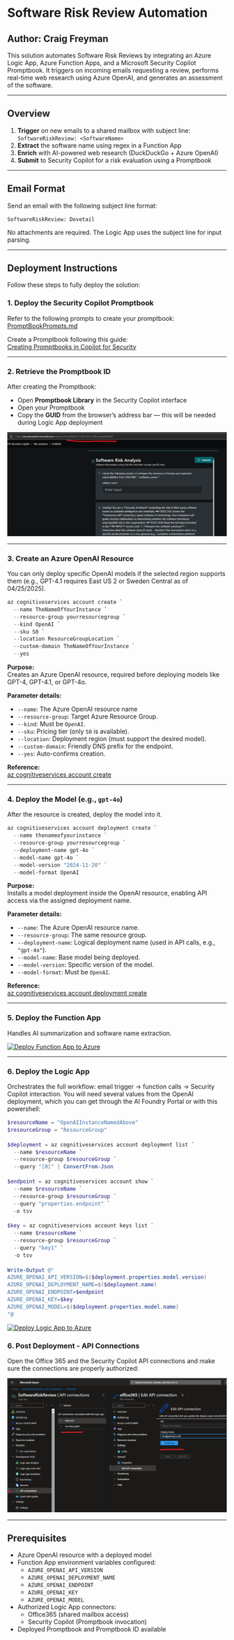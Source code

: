 # Software Risk Review Automation

## Author: Craig Freyman

This solution automates Software Risk Reviews by integrating an Azure Logic App, Azure Function Apps, and a Microsoft Security Copilot Promptbook. It triggers on incoming emails requesting a review, performs real-time web research using Azure OpenAI, and generates an assessment of the software.

---

## Overview

1. **Trigger** on new emails to a shared mailbox with subject line: `SoftwareRiskReview: <SoftwareName>`
2. **Extract** the software name using regex in a Function App
3. **Enrich** with AI-powered web research (DuckDuckGo + Azure OpenAI)
4. **Submit** to Security Copilot for a risk evaluation using a Promptbook

---

## Email Format

Send an email with the following subject line format:

```
SoftwareRiskReview: Dovetail
```

No attachments are required. The Logic App uses the subject line for input parsing.

---

## Deployment Instructions

Follow these steps to fully deploy the solution:

### 1. Deploy the Security Copilot Promptbook

Refer to the following prompts to create your promptbook:  
[PromptBookPrompts.md](https://github.com/cd1zz/securitycopilot/blob/main/LogicApps/SoftwareRiskReview/PromptBookPrompts.md)

Create a Promptbook following this guide:  
[Creating Promptbooks in Copilot for Security](https://rodtrent.substack.com/p/creating-promptbooks-in-copilot-for)

---

### 2. Retrieve the Promptbook ID

After creating the Promptbook:

- Open **Promptbook Library** in the Security Copilot interface
- Open your Promptbook
- Copy the **GUID** from the browser’s address bar — this will be needed during Logic App deployment

![alt text](image.png)

---

### 3. Create an Azure OpenAI Resource

You can only deploy specific OpenAI models if the selected region supports them (e.g., GPT-4.1 requires East US 2 or Sweden Central as of 04/25/2025).

```powershell
az cognitiveservices account create `
  --name TheNameOfYourInstance `
  --resource-group yourresourcegroup `
  --kind OpenAI `
  --sku S0 `
  --location ResourceGroupLocation `
  --custom-domain TheNameOfYourInstance `
  --yes
```

**Purpose:**  
Creates an Azure OpenAI resource, required before deploying models like GPT-4, GPT-4.1, or GPT-4o.

**Parameter details:**

- `--name`: The Azure OpenAI resource name
- `--resource-group`: Target Azure Resource Group.
- `--kind`: Must be `OpenAI`.
- `--sku`: Pricing tier (only `S0` is available).
- `--location`: Deployment region (must support the desired model).
- `--custom-domain`: Friendly DNS prefix for the endpoint.
- `--yes`: Auto-confirms creation.

**Reference:**  
[az cognitiveservices account create](https://learn.microsoft.com/en-us/cli/azure/cognitiveservices/account?view=azure-cli-latest#az-cognitiveservices-account-create)

---

### 4. Deploy the Model (e.g., `gpt-4o`)

After the resource is created, deploy the model into it.

```powershell
az cognitiveservices account deployment create `
  --name thenameofyourinstance `
  --resource-group yourresourcegroup `
  --deployment-name gpt-4o `
  --model-name gpt-4o `
  --model-version "2024-11-20" `
  --model-format OpenAI 
```

**Purpose:**  
Installs a model deployment inside the OpenAI resource, enabling API access via the assigned deployment name.

**Parameter details:**

- `--name`: The Azure OpenAI resource name.
- `--resource-group`: The same resource group.
- `--deployment-name`: Logical deployment name (used in API calls, e.g., `"gpt-4o"`).
- `--model-name`: Base model being deployed.
- `--model-version`: Specific version of the model.
- `--model-format`: Must be `OpenAI`.

**Reference:**  
[az cognitiveservices account deployment create](https://learn.microsoft.com/en-us/cli/azure/cognitiveservices/account/deployment?view=azure-cli-latest#az-cognitiveservices-account-deployment-create)

---

### 5. Deploy the Function App

Handles AI summarization and software name extraction.

[![Deploy Function App to Azure](https://aka.ms/deploytoazurebutton)](https://portal.azure.com/#create/Microsoft.Template/uri/https%3A%2F%2Fraw.githubusercontent.com%2Fcd1zz%2Fsecuritycopilot%2Frefs%2Fheads%2Fmain%2FLogicApps%2FSoftwareRiskReview%2Ffunctionapp_azuredeploy.json)

---

### 6. Deploy the Logic App

Orchestrates the full workflow: email trigger → function calls → Security Copilot interaction. You will need several values from the OpenAI deployment, which you can get through the AI Foundry Portal or with this powershell:

```powershell
$resourceName = "OpenAIInstanceNamedAbove"
$resourceGroup = "ResourceGroup"

$deployment = az cognitiveservices account deployment list `
  --name $resourceName `
  --resource-group $resourceGroup `
  --query "[0]" | ConvertFrom-Json

$endpoint = az cognitiveservices account show `
  --name $resourceName `
  --resource-group $resourceGroup `
  --query "properties.endpoint" `
  -o tsv

$key = az cognitiveservices account keys list `
  --name $resourceName `
  --resource-group $resourceGroup `
  --query "key1" `
  -o tsv

Write-Output @"
AZURE_OPENAI_API_VERSION=$($deployment.properties.model.version)
AZURE_OPENAI_DEPLOYMENT_NAME=$($deployment.name)
AZURE_OPENAI_ENDPOINT=$endpoint
AZURE_OPENAI_KEY=$key
AZURE_OPENAI_MODEL=$($deployment.properties.model.name)
"@
```

[![Deploy Logic App to Azure](https://aka.ms/deploytoazurebutton)](https://portal.azure.com/#create/Microsoft.Template/uri/https%3A%2F%2Fraw.githubusercontent.com%2Fcd1zz%2Fsecuritycopilot%2Frefs%2Fheads%2Fmain%2FLogicApps%2FSoftwareRiskReview%2Flogicapp_azuredeploy.json)

### 6. Post Deployment - API Connections

Open the Office 365 and the Security Copilot API connections and make sure the connections are properly authorized:

![alt text](image-2.png)

---

## Prerequisites

- Azure OpenAI resource with a deployed model
- Function App environment variables configured:
  - `AZURE_OPENAI_API_VERSION`
  - `AZURE_OPENAI_DEPLOYMENT_NAME`
  - `AZURE_OPENAI_ENDPOINT`
  - `AZURE_OPENAI_KEY`
  - `AZURE_OPENAI_MODEL`
- Authorized Logic App connectors:
  - Office365 (shared mailbox access)
  - Security Copilot (Promptbook invocation)
- Deployed Promptbook and Promptbook ID available


